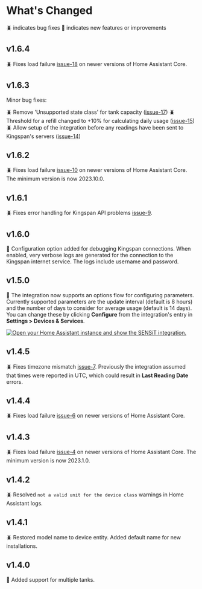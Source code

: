 # What's Changed

🪲 indicates bug fixes
🚀 indicates new features or improvements

## v1.6.4

🪲 Fixes load failure [issue-18](https://github.com/masaccio/ha-kingspan-watchman-sensit/issues/18) on newer versions of Home Assistant Core.

## v1.6.3

Minor bug fixes:

🪲 Remove 'Unsupported state class' for tank capacity ([issue-17](https://github.com/masaccio/ha-kingspan-watchman-sensit/issues/17))
🪲 Threshold for a refill changed to +10% for calculating daily usage ([issue-15](https://github.com/masaccio/ha-kingspan-watchman-sensit/issues/15))
🪲 Allow setup of the integration before any readings have been sent to Kingspan's servers ([issue-14](https://github.com/masaccio/ha-kingspan-watchman-sensit/issues/14))

## v1.6.2

🪲 Fixes load failure [issue-10](https://github.com/masaccio/ha-kingspan-watchman-sensit/issues/10) on newer versions of Home Assistant Core. The minimum version is now 2023.10.0.

## v1.6.1

🪲 Fixes error handling for Kingspan API problems [issue-9](https://github.com/masaccio/ha-kingspan-watchman-sensit/issues/9).

## v1.6.0

🚀 Configuration option added for debugging Kingspan connections. When enabled, very verbose logs are generated for the connection to the Kingspan internet service. The logs include username and password.

## v1.5.0

🚀 The integration now supports an options flow for configuring parameters. Currently supported parameters are the update interval (default is 8 hours) and the number of days to consider for average usage (default is 14 days). You can change these by clicking **Configure** from the integration's entry in **Settings > Devices & Services**.

[![Open your Home Assistant instance and show the SENSiT integration.](https://my.home-assistant.io/badges/integration.svg)](https://my.home-assistant.io/redirect/integration/?domain=kingspan_watchman_sensit)

## v1.4.5

🪲 Fixes timezone mismatch [issue-7](https://github.com/masaccio/ha-kingspan-watchman-sensit/issues/7). Previously the integration assumed that times were reported in UTC, which could result in **Last Reading Date** errors.

## v1.4.4

🪲 Fixes load failure [issue-6](https://github.com/masaccio/ha-kingspan-watchman-sensit/issues/6) on newer versions of Home Assistant Core.

## v1.4.3

🪲 Fixes load failure [issue-4](https://github.com/masaccio/ha-kingspan-watchman-sensit/issues/4) on newer versions of Home Assistant Core. The minimum version is now 2023.1.0.

## v1.4.2

🪲 Resolved `not a valid unit for the device class` warnings in Home Assistant logs.

## v1.4.1

🪲 Restored model name to device entity. Added default name for new installations.

## v1.4.0

🚀 Added support for multiple tanks.
